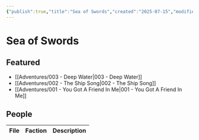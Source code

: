 ```yaml
---
{"publish":true,"title":"Sea of Swords","created":"2025-07-15","modified":"2025-07-16T00:23:14.551+02:00","cssclasses":""}
---
```


# Sea of Swords
## Featured
- [[Adventures/003 - Deep Water\|003 - Deep Water]]
- [[Adventures/002 - The Ship Song\|002 - The Ship Song]]
- [[Adventures/001 - You Got A Friend In Me\|001 - You Got A Friend In Me]]

## People
| File | Faction | Description |
| ---- | ------- | ----------- |

